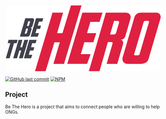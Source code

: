 <p align="center">
  <img src="frontend/src/assets/logo.svg">
</p>

[![GitHub last commit](https://img.shields.io/github/last-commit/rocketseat/react-native-template-rocketseat-basic.svg)](https://github.com/evanlion/be_the_hero/commits/master)
[![NPM](https://img.shields.io/npm/l/react-native-template-rocketseat-basic.svg)](https://choosealicense.com/licenses/mit)

## Project

Be The Hero is a project that aims to connect people who are willing to help ONGs.
